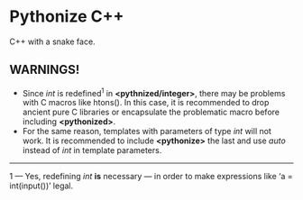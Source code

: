 # Pythonize C++
C++ with a snake face.

## WARNINGS!
* Since *int* is redefined<sup>1</sup> in **\<pythnized/integer>**, there may be problems with C macros like htons(). In this case, it is recommended to drop ancient pure C libraries or encapsulate the problematic macro before including **\<pythonized>**.
* For the same reason, templates with parameters of type *int* will not work. It is recommended to include **\<pythonize>** the last and use *auto* instead of *int* in template parameters.

___

1 — Yes, redefining *int* **is** necessary — in order to make expressions like ‘a = int(input())’ legal.
